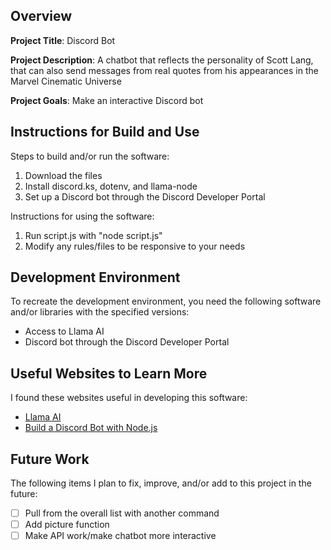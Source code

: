 ## Overview

**Project Title**:
Discord Bot

**Project Description**:
A chatbot that reflects the personality of Scott Lang, that can also send messages from real quotes from his appearances in the Marvel Cinematic Universe

**Project Goals**:
Make an interactive Discord bot

## Instructions for Build and Use

Steps to build and/or run the software:

1. Download the files
2. Install discord.ks, dotenv, and llama-node
3. Set up a Discord bot through the Discord Developer Portal

Instructions for using the software:

1. Run script.js with "node script.js"
2. Modify any rules/files to be responsive to your needs

## Development Environment 

To recreate the development environment, you need the following software and/or libraries with the specified versions:

* Access to Llama AI
* Discord bot through the Discord Developer Portal

## Useful Websites to Learn More

I found these websites useful in developing this software:

* [Llama AI](https://www.llama.com/llama-downloads/)
* [Build a Discord Bot with Node.js](https://www.codecademy.com/article/build-a-discord-bot-with-node-js)

## Future Work

The following items I plan to fix, improve, and/or add to this project in the future:

* [ ] Pull from the overall list with another command
* [ ] Add picture function
* [ ] Make API work/make chatbot more interactive
